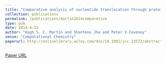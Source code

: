 ```yaml
---
title: "Comparative analysis of nucleotide translocation through protein nanopores using steered molecular dynamics and an adaptive biasing force"
collection: publications
permalink: /publications/martin2014comparative
type: pub
date: 2014-4-25
author: "Hugh S. C. Martin and Shantenu Jha and Peter V.Coveney"
venue: "Computational Chemistry"
paperurl: http://onlinelibrary.wiley.com/doi/10.1002/jcc.23572/abstract
---
```

[Paper URL](http://onlinelibrary.wiley.com/doi/10.1002/jcc.23572/abstract)
